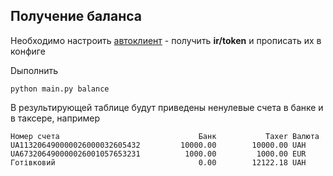 
## Получение баланса

Необходимо настроить [автоклиент](https://www.google.com/url?q=https://docs.google.com/document/d/e/2PACX-1vTion-fu1RzMCQgZXOYKKWAmvi-QAAxZ7AKnAZESGY5lF2j3nX61RBsa5kXzpu7t5gacl6TgztonrIE/pub&sa=D&ust=1609754137862000&usg=AOvVaw2575WmEHG8jTB-lZq5aTz9)  - получить **ir/token** и прописать их в конфиге

Dыполнить 
  ```
  python main.py balance
  ```
  
В результирующей таблице будут приведены ненулевые счета в банке и в таксере, например
```
Номер счета                               Банк           Taxer Валюта
UA113206490000026000032605432         10000.00        10000.00 UAH
UA673206490000026001057653231          1000.00         1000.00 EUR
Готівковий                                0.00        12122.18 UAH
```

